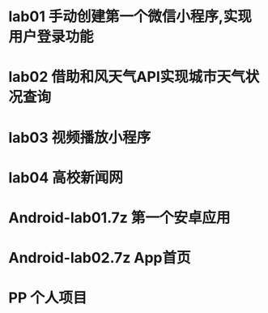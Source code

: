 # lab01 手动创建第一个微信小程序,实现用户登录功能
# lab02 借助和风天气API实现城市天气状况查询
# lab03 视频播放小程序
# lab04 高校新闻网
# Android-lab01.7z 第一个安卓应用
# Android-lab02.7z App首页
# PP 个人项目
